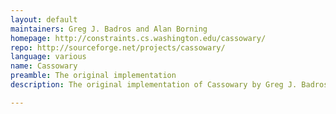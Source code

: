 ```yaml
---
layout: default
maintainers: Greg J. Badros and Alan Borning
homepage: http://constraints.cs.washington.edu/cassowary/
repo: http://sourceforge.net/projects/cassowary/
language: various
name: Cassowary
preamble: The original implementation
description: The original implementation of Cassowary by Greg J. Badros and Alan Borning. The homepage states that "the code for Cassowary is no longer supported."

---
```

